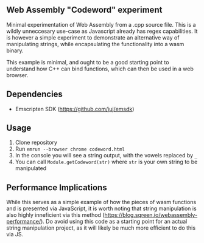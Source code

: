 ## Web Assembly "Codeword" experiment
Minimal experimentation of Web Assembly from a .cpp source file. This is a wildly unneccesary use-case as Javascript already has regex capabilities. 
It is however a simple experiment to demonstrate an alternative way of manipulating strings, while encapsulating the functionality into a wasm binary.

This example is minimal, and ought to be a good starting point to understand how C++ can bind functions, which can then be used in a web browser.

## Dependencies
- Emscripten SDK (https://github.com/juj/emsdk)

## Usage
1. Clone repository
2. Run `emrun --browser chrome codeword.html` 
3. In the console you will see a string output, with the vowels replaced by `_`
4. You can call `Module.getCodeword(str)` where `str` is your own string to be manipulated

## Performance Implications
While this serves as a simple example of how the pieces of wasm functions and is presented via JavaScript, it is worth noting that string manipulation is also highly inneficient via this method (https://blog.sqreen.io/webassembly-performance/). Do avoid using this code as a starting point for an actual string manipulation project, as it will likely be much more efficient to do this via JS.

